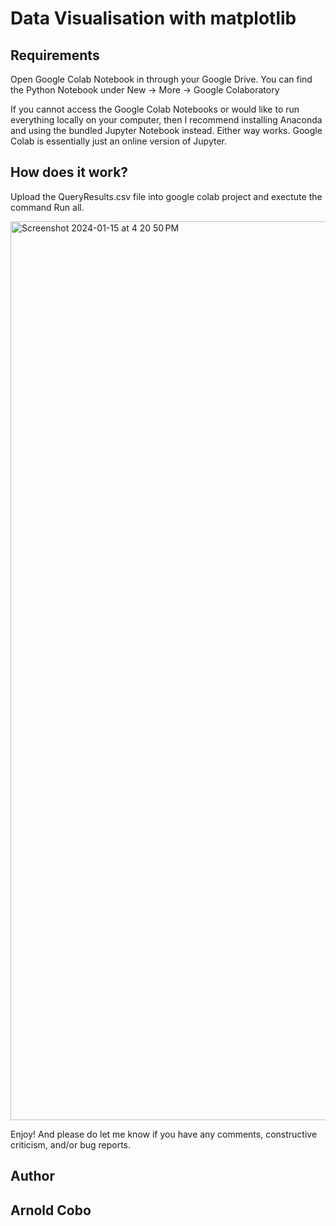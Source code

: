 # Data Visualisation with matplotlib

## Requirements  

Open Google Colab Notebook in through your Google Drive. You can find the Python Notebook under New → More → Google Colaboratory     

If you cannot access the Google Colab Notebooks or would like to run everything locally on your computer, then I recommend installing Anaconda and using the bundled Jupyter Notebook instead. Either way works. Google Colab is essentially just an online version of Jupyter.

## How does it work?

Upload the QueryResults.csv file into google colab project and exectute the command Run all.

<img width="1438" alt="Screenshot 2024-01-15 at 4 20 50 PM" src="https://github.com/CoboAr/Data-Visualisation-matplotlib/assets/144629565/e197ab74-486d-4f41-b5ad-1620eefb4788">

Enjoy! And please do let me know if you have any comments, constructive criticism, and/or bug reports.
## Author
## Arnold Cobo
